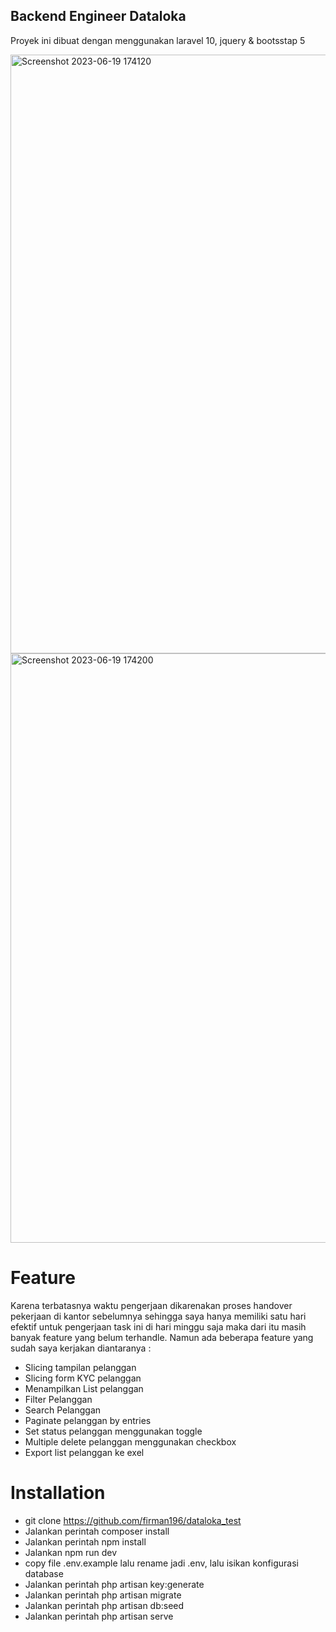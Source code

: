 ## Backend Engineer Dataloka
Proyek ini dibuat dengan menggunakan laravel 10, jquery & bootsstap 5 


<img width="958" alt="Screenshot 2023-06-19 174120" src="https://github.com/firman196/dataloka_test/assets/53245455/78480b50-3cf7-49a3-a62b-fe4eac76958e">
<img width="943" alt="Screenshot 2023-06-19 174200" src="https://github.com/firman196/dataloka_test/assets/53245455/36726edb-a763-4f23-b264-37d48e390d22">



# Feature #
Karena terbatasnya waktu pengerjaan dikarenakan proses handover pekerjaan di kantor sebelumnya sehingga saya hanya memiliki satu hari efektif untuk pengerjaan task ini di hari minggu saja maka dari itu masih banyak feature yang belum terhandle. Namun ada beberapa feature yang sudah saya kerjakan diantaranya :

- Slicing tampilan pelanggan
- Slicing form KYC pelanggan
- Menampilkan List pelanggan
- Filter Pelanggan 
- Search Pelanggan
- Paginate pelanggan by entries
- Set status pelanggan menggunakan toggle
- Multiple delete pelanggan menggunakan checkbox
- Export list pelanggan ke exel

# Installation #
- git clone https://github.com/firman196/dataloka_test
- Jalankan perintah composer install
- Jalankan perintah npm install
- Jalankan npm run dev
- copy file .env.example lalu rename jadi .env, lalu isikan konfigurasi database
- Jalankan perintah php artisan key:generate
- Jalankan perintah php artisan migrate
- Jalankan perintah php artisan db:seed
- Jalankan perintah php artisan serve














